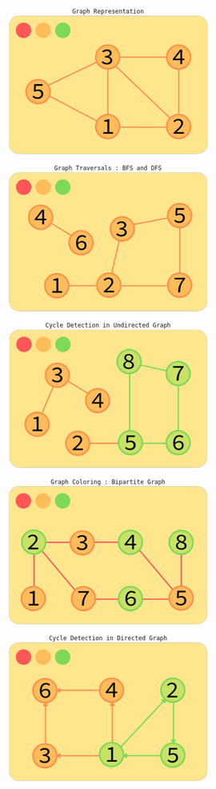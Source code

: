 <p align="center"> 
    <code>Graph Representation</code>  
    <img src="graph01.png" width="400">
</p>

<p align="center"> 
    <code>Graph Traversals : BFS and DFS</code>  
    <img src="graph02.png" width="400">
</p>

<p align="center"> 
    <code>Cycle Detection in Undirected Graph</code>  
    <img src="graph03.png" width="400">
</p>

<p align="center"> 
    <code>Graph Coloring : Bipartite Graph</code>  
    <img src="graph04.png" width="400">
</p>

<p align="center"> 
    <code>Cycle Detection in Directed Graph</code>  
    <img src="graph05.png" width="400">
</p>
